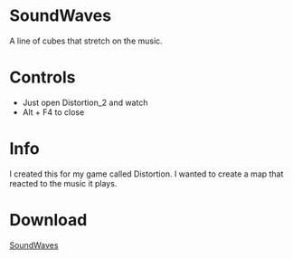 # SoundWaves
A line of cubes that stretch on the music.

# Controls
* Just open Distortion_2 and watch
* Alt + F4 to close

# Info
I created this for my game called Distortion.
I wanted to create a map that reacted to the music it plays.

# Download
[SoundWaves](https://drive.google.com/file/d/1JCLXKrAw9NyfJeCkEeSTN7Nus3lxj0ky/view?usp=sharing)
